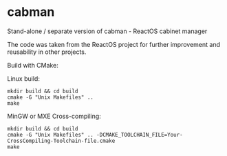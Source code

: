 # cabman
Stand-alone / separate version of cabman - ReactOS cabinet manager 

The code was taken from the ReactOS project for further improvement and reusability in other projects. 

Build with CMake: 

Linux build:  
``` 
mkdir build && cd build
cmake -G "Unix Makefiles" ..
make
```  
MinGW or MXE Cross-compiling:  
```
mkdir build && cd build
cmake -G "Unix Makefiles" .. -DCMAKE_TOOLCHAIN_FILE=Your-CrossCompiling-Toolchain-file.cmake
make
```

